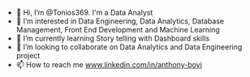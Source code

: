 - 👋 Hi, I’m @Tonios369. I'm a Data Analyst
- 👀 I’m interested in Data Engineering, Data Analytics, Database Management, Front End Development and Machine Learning
- 🌱 I’m currently learning Story telling with Dashboard skills
- 💞️ I’m looking to collaborate on Data Analytics and Data Engineering project
- 📫 How to reach me www.linkedin.com/in/anthony-boyi
